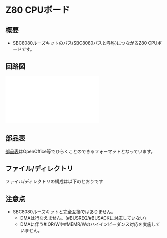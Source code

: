 # Z80 CPUボード

## 概要

- SBC8080ルーズキットのバス(SBC8080バスと呼称)につながるZ80 CPUボードです。

## 回路図

![Z80CPUB](Z80-CPUB.pdf)

## 部品表

[部品表](Z80-CPUB.ods)はOpenOffice等でひらくことのできるフォーマットとなっています。

## ファイル/ディレクトリ

ファイル/ディレクトリの構成は以下のとおりです



## 注意点

- SBC8080ルーズキットと完全互換ではありません。
  - DMAは行なえません。(#BUSREQ/#BUSACKに対応していない)
  - DMAに伴う#IOR/Wや#MEMR/Wのハイインピーダンス対応を実施していません。
